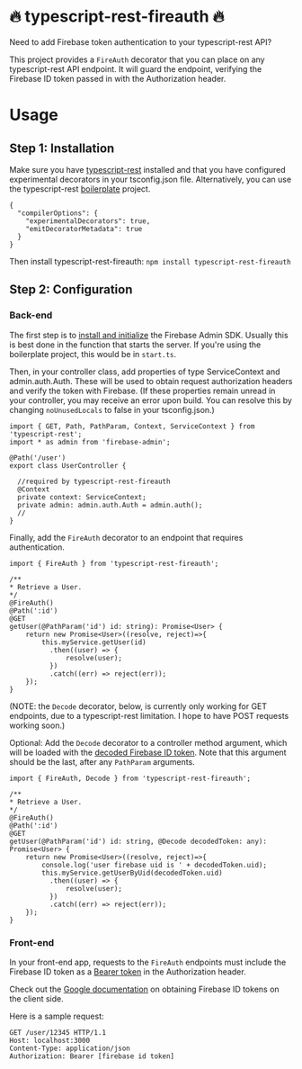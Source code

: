# :fire: typescript-rest-fireauth :fire:
Need to add Firebase token authentication to your typescript-rest API?

This project provides a `FireAuth` decorator that you can place on any typescript-rest API endpoint. It will guard the endpoint, verifying the Firebase ID token passed in with the Authorization header.

<!--- As an option, you can also apply the `Decode` decorator to an argument in a `FireAuth` method. The argument will then be loaded with the [decoded Firebase ID token](https://firebase.google.com/docs/reference/admin/node/admin.auth.DecodedIdToken). --->

# Usage

## Step 1: Installation

Make sure you have [typescript-rest](https://www.npmjs.com/package/typescript-rest) installed and that you have configured experimental decorators in your tsconfig.json file. Alternatively, you can use the typescript-rest [boilerplate](https://github.com/vrudikov/typescript-rest-boilerplate) project.
```
{
  "compilerOptions": {
    "experimentalDecorators": true,
    "emitDecoratorMetadata": true
  }
}
```

Then install typescript-rest-fireauth:
`npm install typescript-rest-fireauth`

## Step 2: Configuration

### Back-end

The first step is to [install and initialize](https://firebase.google.com/docs/admin/setup/) the Firebase Admin SDK. Usually this is best done in the function that starts the server. If you're using the boilerplate project, this would be in `start.ts`.

Then, in your controller class, add properties of type ServiceContext and admin.auth.Auth. These will be used to obtain request authorization headers and verify the token with Firebase. (If these properties remain unread in your controller, you may receive an error upon build. You can resolve this by changing `noUnusedLocals` to false in your tsconfig.json.)

  ```
  import { GET, Path, PathParam, Context, ServiceContext } from 'typescript-rest';
  import * as admin from 'firebase-admin';

  @Path('/user')
  export class UserController {

    //required by typescript-rest-fireauth
    @Context
    private context: ServiceContext;
    private admin: admin.auth.Auth = admin.auth();
    //
  }

  ```

Finally, add the `FireAuth` decorator to an endpoint that requires authentication.

  ```
  import { FireAuth } from 'typescript-rest-fireauth';

  /**
  * Retrieve a User.
  */
  @FireAuth()
  @Path(':id')
  @GET
  getUser(@PathParam('id') id: string): Promise<User> {
      return new Promise<User>((resolve, reject)=>{
          this.myService.getUser(id)
            .then((user) => {
                resolve(user);
            })
            .catch((err) => reject(err));
      });
  }
  ```

(NOTE: the `Decode` decorator, below, is currently only working for GET endpoints, due to a typescript-rest limitation. I hope to have POST requests working soon.) 

Optional: Add the `Decode` decorator to a controller method argument, which will be loaded with the [decoded Firebase ID token](https://firebase.google.com/docs/reference/admin/node/admin.auth.DecodedIdToken). Note that this argument should be the last, after any `PathParam` arguments.

  ```
  import { FireAuth, Decode } from 'typescript-rest-fireauth';

  /**
  * Retrieve a User.
  */
  @FireAuth()
  @Path(':id')
  @GET
  getUser(@PathParam('id') id: string, @Decode decodedToken: any): Promise<User> {
      return new Promise<User>((resolve, reject)=>{
          console.log('user firebase uid is ' + decodedToken.uid);
          this.myService.getUserByUid(decodedToken.uid)
            .then((user) => {
                resolve(user);
            })
            .catch((err) => reject(err));
      });
  }
  ```

### Front-end

In your front-end app, requests to the `FireAuth` endpoints must include the Firebase ID token as a [Bearer token](https://swagger.io/docs/specification/authentication/bearer-authentication/) in the Authorization header.

Check out the [Google documentation](https://firebase.google.com/docs/auth/admin/verify-id-tokens#retrieve_id_tokens_on_clients) on obtaining Firebase ID tokens on the client side.

Here is a sample request:

```
GET /user/12345 HTTP/1.1
Host: localhost:3000
Content-Type: application/json
Authorization: Bearer [firebase id token]
```
